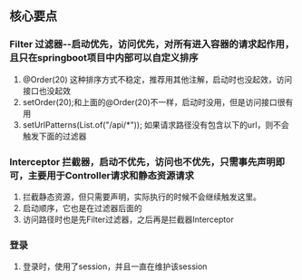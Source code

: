 ## 核心要点

### Filter 过滤器--启动优先，访问优先，对所有进入容器的请求起作用，且只在springboot项目中内部可以自定义排序

1. @Order(20) 这种排序方式不稳定，推荐用其他注解，启动时也没起效，访问接口也没起效
2. setOrder(20);和上面的@Order(20)不一样，启动时没用，但是访问接口很有用
3. setUrlPatterns(List.of("/api/*")); 如果请求路径没有包含以下的url，则不会触发下面的过滤器

### Interceptor 拦截器，启动不优先，访问也不优先，只需事先声明即可，主要用于Controller请求和静态资源请求

1. 拦截静态资源，但只需要声明，实际执行的时候不会继续触发这里。
2. 启动顺序，它也是在过滤器后面的
3. 访问路径时也是先Filter过滤器，之后再是拦截器Interceptor

### 登录

1. 登录时，使用了session，并且一直在维护该session

